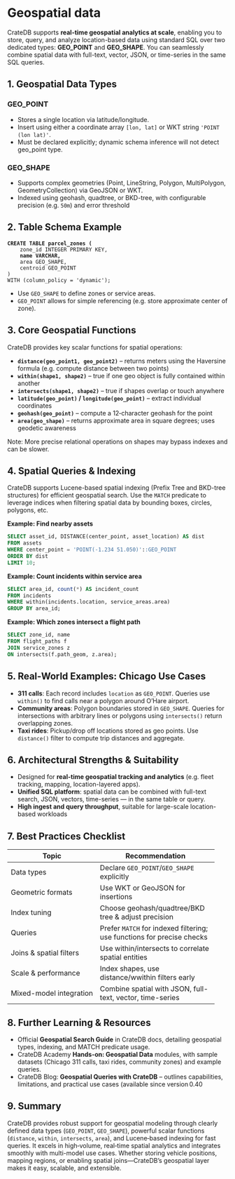 # Geospatial data

CrateDB supports **real-time geospatial analytics at scale**, enabling you to store, query, and analyze location-based data using standard SQL over two dedicated types: **GEO\_POINT** and **GEO\_SHAPE**. You can seamlessly combine spatial data with full-text, vector, JSON, or time-series in the same SQL queries.

## 1. Geospatial Data Types

### **GEO\_POINT**

* Stores a single location via latitude/longitude.
* Insert using either a coordinate array `[lon, lat]` or WKT string `'POINT (lon lat)'`.
* Must be declared explicitly; dynamic schema inference will not detect geo\_point type.

### **GEO\_SHAPE**

* Supports complex geometries (Point, LineString, Polygon, MultiPolygon, GeometryCollection) via GeoJSON or WKT.
* Indexed using geohash, quadtree, or BKD-tree, with configurable precision (e.g. `50m`) and error threshold

## 2. Table Schema Example

<pre class="language-sql"><code class="lang-sql"><strong>CREATE TABLE parcel_zones (
</strong>    zone_id INTEGER PRIMARY KEY,
<strong>    name VARCHAR,
</strong>    area GEO_SHAPE,
    centroid GEO_POINT
)
WITH (column_policy = 'dynamic');
</code></pre>

* Use `GEO_SHAPE` to define zones or service areas.
* `GEO_POINT` allows for simple referencing (e.g. store approximate center of zone).

## 3. Core Geospatial Functions

CrateDB provides key scalar functions for spatial operations:

* **`distance(geo_point1, geo_point2)`** – returns meters using the Haversine formula (e.g. compute distance between two points)
* **`within(shape1, shape2)`** – true if one geo object is fully contained within another
* **`intersects(shape1, shape2)`** – true if shapes overlap or touch anywhere
* **`latitude(geo_point)` / `longitude(geo_point)`** – extract individual coordinates
* **`geohash(geo_point)`** – compute a 12‑character geohash for the point
* **`area(geo_shape)`** – returns approximate area in square degrees; uses geodetic awareness

Note: More precise relational operations on shapes may bypass indexes and can be slower.

## 4. Spatial Queries & Indexing

CrateDB supports Lucene-based spatial indexing (Prefix Tree and BKD-tree structures) for efficient geospatial search. Use the `MATCH` predicate to leverage indices when filtering spatial data by bounding boxes, circles, polygons, etc.

**Example: Find nearby assets**

```sql
SELECT asset_id, DISTANCE(center_point, asset_location) AS dist
FROM assets
WHERE center_point = 'POINT(-1.234 51.050)'::GEO_POINT
ORDER BY dist
LIMIT 10;
```

**Example: Count incidents within service area**

```sql
SELECT area_id, count(*) AS incident_count
FROM incidents
WHERE within(incidents.location, service_areas.area)
GROUP BY area_id;
```

**Example: Which zones intersect a flight path**

```sql
SELECT zone_id, name
FROM flight_paths f
JOIN service_zones z
ON intersects(f.path_geom, z.area);
```

## 5. Real-World Examples: Chicago Use Cases

* **311 calls**: Each record includes `location` as `GEO_POINT`. Queries use `within()` to find calls near a polygon around O’Hare airport.
* **Community areas**: Polygon boundaries stored in `GEO_SHAPE`. Queries for intersections with arbitrary lines or polygons using `intersects()` return overlapping zones.
* **Taxi rides**: Pickup/drop off locations stored as geo points. Use `distance()` filter to compute trip distances and aggregate.

## 6. Architectural Strengths & Suitability

* Designed for **real-time geospatial tracking and analytics** (e.g. fleet tracking, mapping, location-layered apps).
* **Unified SQL platform**: spatial data can be combined with full-text search, JSON, vectors, time-series — in the same table or query.
* **High ingest and query throughput**, suitable for large-scale location-based workloads

## 7. Best Practices Checklist

<table><thead><tr><th>Topic</th><th width="254">Recommendation</th></tr></thead><tbody><tr><td>Data types</td><td>Declare <code>GEO_POINT</code>/<code>GEO_SHAPE</code> explicitly</td></tr><tr><td>Geometric formats</td><td>Use WKT or GeoJSON for insertions</td></tr><tr><td>Index tuning</td><td>Choose geohash/quadtree/BKD tree &#x26; adjust precision</td></tr><tr><td>Queries</td><td>Prefer <code>MATCH</code> for indexed filtering; use functions for precise checks</td></tr><tr><td>Joins &#x26; spatial filters</td><td>Use within/intersects to correlate spatial entities</td></tr><tr><td>Scale &#x26; performance</td><td>Index shapes, use distance/wwithin filters early</td></tr><tr><td>Mixed-model integration</td><td>Combine spatial with JSON, full-text, vector, time-series</td></tr></tbody></table>

## 8. Further Learning & Resources

* Official **Geospatial Search Guide** in CrateDB docs, detailing geospatial types, indexing, and MATCH predicate usage.
* CrateDB Academy **Hands-on: Geospatial Data** modules, with sample datasets (Chicago 311 calls, taxi rides, community zones) and example queries.
* CrateDB Blog: **Geospatial Queries with CrateDB** – outlines capabilities, limitations, and practical use cases (available since version 0.40

## 9. Summary

CrateDB provides robust support for geospatial modeling through clearly defined data types (`GEO_POINT`, `GEO_SHAPE`), powerful scalar functions (`distance`, `within`, `intersects`, `area`), and Lucene‑based indexing for fast queries. It excels in high‑volume, real‑time spatial analytics and integrates smoothly with multi-model use cases. Whether storing vehicle positions, mapping regions, or enabling spatial joins—CrateDB’s geospatial layer makes it easy, scalable, and extensible.
